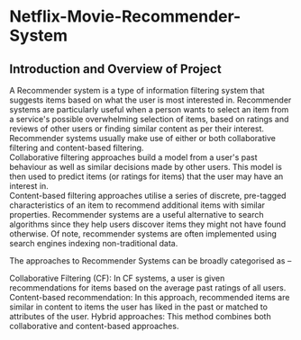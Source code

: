 # Netflix-Movie-Recommender-System                                                           
## Introduction and Overview of Project                                                                                                                 
A Recommender system is a type of information filtering system that suggests items based on what the user is most interested in. Recommender systems are particularly useful when a person wants to select an item from a service's possible overwhelming selection of items, based on ratings and reviews of other users or finding similar content as per their interest.                                                                  
Recommender systems usually make use of either or both collaborative filtering and content-based filtering.                                         
Collaborative filtering approaches build a model from a user's past behaviour as well as similar decisions made by other users. This model is then used to predict items (or ratings for items) that the user may have an interest in.                                          
Content-based filtering approaches utilise a series of discrete, pre-tagged characteristics of an item to recommend additional items with similar properties. Recommender systems are a useful alternative to search algorithms since they help users discover items they might not have found otherwise. Of note, recommender systems are often implemented using search engines indexing non-traditional data.                                               

The approaches to Recommender Systems can be broadly categorised as –                                                                                 

Collaborative Filtering (CF): In CF systems, a user is given recommendations for items based on the average past ratings of all users.                          
Content-based recommendation: In this approach, recommended items are similar in content to items the user has liked in the past or matched to attributes of the user.
Hybrid approaches: This method combines both collaborative and content-based approaches.                                               
